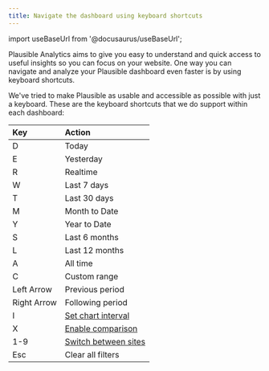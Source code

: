 ```yaml
---
title: Navigate the dashboard using keyboard shortcuts
---
```


import useBaseUrl from '@docusaurus/useBaseUrl';

Plausible Analytics aims to give you easy to understand and quick access to useful insights so you can focus on your website. One way you can navigate and analyze your Plausible dashboard even faster is by using keyboard shortcuts. 

We've tried to make Plausible as usable and accessible as possible with just a keyboard. These are the keyboard shortcuts that we do support within each dashboard:

| Key         | Action            |
| :---------- | :---------------- |
| D           | Today             |
| E           | Yesterday         |
| R           | Realtime          |
| W           | Last 7 days       |
| T           | Last 30 days      |
| M           | Month to Date     |
| Y           | Year to Date      |
| S           | Last 6 months     |
| L           | Last 12 months    |
| A           | All time          |
| C           | Custom range      |
| Left Arrow  | Previous period   |
| Right Arrow | Following period  |
| I           | [Set chart interval](guided-tour.md#set-a-different-chart-interval)      |
| X           | [Enable comparison](compare-stats.md) |
| 1-9         | [Switch between sites](landing-page.md#pin-your-most-used-sites-for-quick-access) |
| Esc         | Clear all filters |

